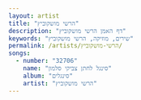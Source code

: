 ```yaml
---
layout: artist
title: "הרשי מושקוביץ"
description: "דף האמן הרשי מושקוביץ"
keywords: "שירים, מוזיקה, הרשי מושקוביץ"
permalink: /artists/הרשי-מושקוביץ/
songs:
  - number: "32706"
    name: "סינגל לחתן צביקי סלמון"
    album: "סינגלים"
    artist: "הרשי מושקוביץ"
---
```

